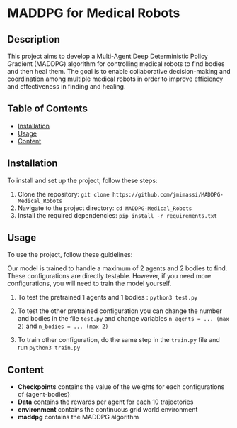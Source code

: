 # MADDPG for Medical Robots

## Description

This project aims to develop a Multi-Agent Deep Deterministic Policy Gradient (MADDPG) algorithm for controlling medical robots to find bodies and then heal them. The goal is to enable collaborative decision-making and coordination among multiple medical robots in order to improve efficiency and effectiveness in finding and healing.

## Table of Contents

- [Installation](#installation)
- [Usage](#usage)
- [Content](#content)

## Installation

To install and set up the project, follow these steps:

1. Clone the repository: `git clone https://github.com/jmimassi/MADDPG-Medical_Robots`
2. Navigate to the project directory: `cd MADDPG-Medical_Robots`
3. Install the required dependencies: `pip install -r requirements.txt`

## Usage

To use the project, follow these guidelines:

Our model is trained to handle a maximum of 2 agents and 2 bodies to find. These configurations are directly testable. However, if you need more configurations, you will need to train the model yourself.

1. To test the pretrained 1 agents and 1 bodies : `python3 test.py`
2. To test the other pretrained configuration you can change the number and bodies in the file `test.py` and change variables `n_agents = ... (max 2)` and `n_bodies = ... (max 2)`

3. To train other configuration, do the same step in the `train.py` file and run `python3 train.py`

## Content

- **Checkpoints** contains the value of the weights for each configurations of {agent-bodies}
- **Data** contains the rewards per agent for each 10 trajectories
- **environment** contains the continuous grid world environment
- **maddpg** contains the MADDPG algorithm  
